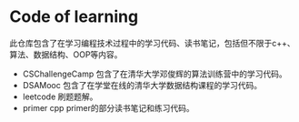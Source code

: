 # Code of learning
此仓库包含了在学习编程技术过程中的学习代码、读书笔记，包括但不限于c++、算法、数据结构、OOP等内容。

* CSChallengeCamp 包含了在清华大学邓俊辉的算法训练营中的学习代码。
* DSAMooc 包含了在学堂在线的清华大学数据结构课程的学习代码。
* leetcode 刷题题解。
* primer cpp primer的部分读书笔记和练习代码。
